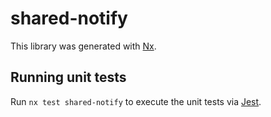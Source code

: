 # shared-notify

This library was generated with [Nx](https://nx.dev).

## Running unit tests

Run `nx test shared-notify` to execute the unit tests via [Jest](https://jestjs.io).
